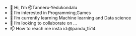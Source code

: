 - 👋 Hi, I’m @Tanneru-Yedukondalu
- 👀 I’m interested in Programming,Games
- 🌱 I’m currently learning Machine learning and Data science
- 💞️ I’m looking to collaborate on ...
- 📫 How to reach me insta id:@pandu_1514

<!---
Tanneru-Yedukondalu/Tanneru-Yedukondalu is a ✨ special ✨ repository because its `README.md` (this file) appears on your GitHub profile.
You can click the Preview link to take a look at your changes.
--->
